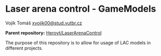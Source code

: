 # Laser arena control - GameModels

Vojík Tomáš <xvojik00@stud.vutbr.cz>

**Parent repository:** [Heroyt/LaserArenaControl](https://github.com/Heroyt/LaserArenaControl)

The purpose of this repository is to allow for usage of LAC models in different projects.